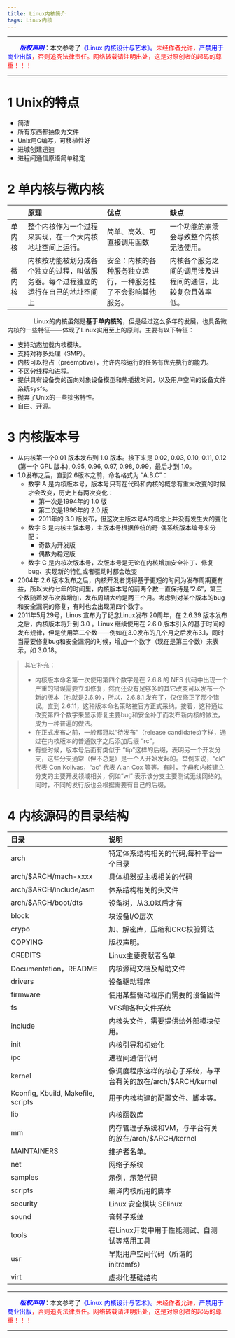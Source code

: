 ```yaml
---
title: Linux内核简介
tags: Linux内核
---
```


------

&emsp;&emsp;<font color=blue>**_版权声明_**</font>：本文参考了<font color=blue>《Linux 内核设计与艺术》。</font><font color=red>未经作者允许，<font color=blue>严禁用于商业出版</font>，否则追究法律责任。网络转载请注明出处，这是对原创者的起码的尊重！！！</font>

------


# 1 Unix的特点
* 简洁
* 所有东西都抽象为文件
* Unix用C编写，可移植性好
* 进城创建迅速
* 进程间通信原语简单稳定

# 2 单内核与微内核
|　|原理|优点|缺点
|:--|:--|:--|:--|
|单内核|整个内核作为一个过程来实现，在一个大内核地址空间上运行。|简单、高效、可直接调用函数|一个功能的崩溃会导致整个内核无法使用。|
|微内核|内核按功能被划分成各个独立的过程，叫做服务器。每个过程独立的运行在自己的地址空间上|安全：内核的各种服务独立运行，一种服务挂了不会影响其他服务。|内核各个服务之间的调用涉及进程间的通信，比较复杂且效率低。|

　　
&emsp;&emsp;Linux的内核虽然是**基于单内核的**，但是经过这么多年的发展，也具备微内核的一些特征——体现了Linux实用至上的原则。主要有以下特征：

* 支持动态加载内核模块。
* 支持对称多处理（SMP）。
* 内核可以抢占（preemptive），允许内核运行的任务有优先执行的能力。
* 不区分线程和进程。
* 提供具有设备类的面向对象设备模型和热插拔时间，以及用户空间的设备文件系统sysfs。
* 抛弃了Unix的一些拙劣特性。
* 自由、开源。
# 3 内核版本号

* 从内核第一个0.01 版本发布到 1.0 版本。接下来是 0.02, 0.03, 0.10, 0.11, 0.12 (第一个 GPL 版本), 0.95, 0.96, 0.97, 0.98, 0.99，最后才到 1.0。
* 1.0发布之后，直到2.6版本之前，命名格式为 “A.B.C”：
	* 数字 A 是内核版本号，版本号只有在代码和内核的概念有重大改变的时候才会改变，历史上有两次变化：
		* 第一次是1994年的 1.0 版
		* 第二次是1996年的 2.0 版
		* 2011年的 3.0 版发布，但这次主版本号A的概念上并没有发生大的变化
	* 数字 B 是内核主版本号，主版本号根据传统的奇-偶系统版本编号来分配：
		* 奇数为开发版
		* 偶数为稳定版
	* 数字 C 是内核次版本号，次版本号是无论在内核增加安全补丁、修复bug、实现新的特性或者驱动时都会改变
* 2004年 2.6 版本发布之后，内核开发者觉得基于更短的时间为发布周期更有益，所以大约七年的时间里，内核版本号的前两个数一直保持是“2.6”，第三个数随着发布次数增加，发布周期大约是两三个月。考虑到对某个版本的bug和安全漏洞的修复，有时也会出现第四个数字。
* 2011年5月29号，Linus 宣布为了纪念Linux发布 20周年，在 2.6.39 版本发布之后，内核版本将升到 3.0 。Linux 继续使用在 2.6.0 版本引入的基于时间的发布规律，但是使用第二个数——例如在3.0发布的几个月之后发布3.1，同时当需要修复bug和安全漏洞的时候，增加一个数字（现在是第三个数）来表示，如 3.0.18。

>其它补充：
>* 内核版本命名第一次使用第四个数字是在 2.6.8 的 NFS 代码中出现一个严重的错误需要立即修复，然而还没有足够多的其它改变可以发布一个新的版本（也就是2.6.9），所以，2.6.8.1 发布了，仅仅修正了那个错误。直到 2.6.11，这种版本命名策略被官方正式采纳。接着，这种通过改变第四个数字来显示修复主要bug和安全补丁而发布新内核的做法，成为一种普遍的做法。
>* 在正式发布之前，一般都冠以“待发布”（release candidates)字样，通过在内核版本的普通数字之后添加后缀 “rc”。
>* 有些时候，版本号后面有类似于 “tip”这样的后缀，表明另一个开发分支，这些分支通常（但不总是）是一个人开始发起的。举例来说，“ck” 代表 Con Kolivas，“ac” 代表 Alan Cox 等等。有时，字母和内核建立分支的主要开发领域相关，例如“wl” 表示该分支主要测试无线网络的。同时，不同的发行版也会根据需要有自己的后缀。

# 4 内核源码的目录结构

|目录|说明|
|:--|:--|
|arch|特定体系结构相关的代码,每种平台一个目录|
|arch/\$ARCH/mach-xxxx|具体机器或主板相关的代码|
|arch/\$ARCH/include/asm|体系结构相关的头文件|
|arch/\$ARCH/boot/dts|设备树，从3.0以后才有|
|block|	块设备I/O层次|
|crypo|	加、解密库，压缩和CRC校验算法|
|COPYING|版权声明。
|CREDITS|Linux主要贡献者名单
|Documentation，README|内核源码文档及帮助文件|
|drivers|设备驱动程序|
|firmware|使用某些驱动程序而需要的设备固件|
|fs|VFS和各种文件系统|
|include|内核头文件，需要提供给外部模块使用。|
|init|内核引导和初始化|
|ipc|进程间通信代码|
|kernel|像调度程序这样的核心子系统，与平台有关的放在/arch/\$ARCH/kernel
|Kconfig, Kbuild, Makefile, scripts| 用于内核构建的配置文件、脚本等。
|lib|	内核函数库|
|mm	|内存管理子系统和VM，与平台有关的放在/arch/\$ARCH/kernel|
|MAINTAINERS|维护者名单。
|net|	网络子系统
|samples|	示例，示范代码
|scripts|	编译内核所用的脚本
|security|	Linux 安全模块 SElinux
|sound|	音频子系统
|tools|在Linux开发中用于性能测试、自测试等常用工具
|usr|	早期用户空间代码（所谓的initramfs）
|virt|	虚拟化基础结构

------

&emsp;&emsp;<font color=blue>**_版权声明_**</font>：本文参考了<font color=blue>《Linux 内核设计与艺术》。</font><font color=red>未经作者允许，<font color=blue>严禁用于商业出版</font>，否则追究法律责任。网络转载请注明出处，这是对原创者的起码的尊重！！！</font>

------
